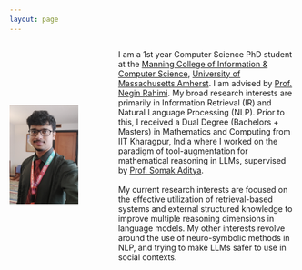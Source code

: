 ```yaml
---
layout: page
---
```


<div style="display: flex; align-items: center;">
  <div style="flex: 0 0 30%; text-align: left;">
    <img src="debrup.png" alt="Description of image" style="max-width: 80%; height: auto;">
  </div>
  <div style="flex: 1; margin-left: 40px;">
    
   I am a 1st year Computer Science PhD student at the <a href="https://www.cics.umass.edu/">Manning College of Information & Computer Science</a>, <a href="https://www.umass.edu/">University of Massachusetts Amherst</a>. I am advised by  <a href="https://people.cs.umass.edu/~rahimi/">Prof. Negin Rahimi</a>. My broad research interests are primarily in Information Retrieval (IR) and Natural Language Processing (NLP). Prior to this, I received a Dual Degree (Bachelors + Masters) in Mathematics and Computing from IIT Kharagpur, India where I worked on the paradigm of tool-augmentation for mathematical reasoning in LLMs, supervised by <a href="https://adityasomak.github.io/">Prof. Somak Aditya</a>.
    <br/><br/>
    My current research interests are focused on the effective utilization of retrieval-based systems and external structured knowledge to improve multiple reasoning dimensions in language models. My other interests revolve around the use of neuro-symbolic methods in NLP, and trying to make LLMs safer to use in social contexts.
  </div>
</div>
<br/>



<html lang="en">
<head>
    <meta charset="UTF-8">
    <meta name="viewport" content="width=device-width, initial-scale=1.0">
    <title>News Slider</title>
    <style>
        #updates {
            background-color: #32012F; /* Dark background */
            padding: 20px; /* Add padding */
            color: #fff; /* White text for better contrast */
        }
        
        .update-container {
            overflow: hidden; /* Handle content overflow */
            width: 100%; /* Full width */
            position: relative; /* Positioning for updates */
            height: 100px; /* Fixed height for container */
        }

        .update {
            position: absolute; /* Absolute positioning */
            top: 0;
            left: 0;
            width: 100%; /* Full width */
            transition: transform 0.5s ease-in-out, opacity 0.5s ease-in-out; /* Transition effect */
            opacity: 0; /* Initially hidden */
            padding: 10px; /* Padding for better look */
            box-sizing: border-box; /* Include padding in width */
        }

        .update.active {
            opacity: 1; /* Show active update */
            transform: translateX(0); /* Position for active update */
        }

        .update.inactive {
            opacity: 0; /* Hide inactive updates */
            transform: translateX(100%); /* Off-screen position */
        }

        #prev-update, #next-update {
            display: none; /* Hide buttons initially */
            background-color: #fff; /* White background */
            color: #32012F; /* Dark text */
            border: none; /* Remove border */
            padding: 10px; /* Padding for buttons */
            cursor: pointer; /* Pointer cursor */
        }

        @media (hover: hover) { /* Show buttons on hover */
            #updates:hover #prev-update, 
            #updates:hover #next-update {
                display: inline-block; /* Show buttons on hover */
            }
        }
    </style>
</head>
<body>
    <section id="updates">
        <h3>Updates/News</h3>
        <div class="update-container">
            <div class="update active">
                <h4>(06/24) Presented an in-person poster on "MATHSENSEI: A Tool-Augmented Large Language Model for Mathematical Reasoning" at NAACL 2024 Mexico City</h4>
            </div>
            <div class="update active">
                <h4>(04/24) Accepted as a CS PHD Student at UMass Amherst - advised by Negin Rahimi!</h4>
            </div>
            <div class="update active">
                <h4>(12/23) Completed my internship at Rakuten Global Inc., Language and Speech Team, RIT India.</h4>
            </div>
        </div>
        <button id="prev-update">&#8592;</button>
        <button id="next-update">&#8594;</button>
    </section>

    <script>
        const updates = document.querySelectorAll('.update');
        const prevButton = document.getElementById('prev-update');
        const nextButton = document.getElementById('next-update');
        let currentIndex = 0;

        function showUpdate(index) {
            updates.forEach((update, i) => {
                if (i === index) {
                    update.classList.add('active');
                    update.classList.remove('inactive');
                } else {
                    update.classList.remove('active');
                    update.classList.add('inactive');
                }
            });
        }

        prevButton.addEventListener('click', () => {
            currentIndex = (currentIndex > 0) ? currentIndex - 1 : updates.length - 1;
            showUpdate(currentIndex);
        });

        nextButton.addEventListener('click', () => {
            currentIndex = (currentIndex < updates.length - 1) ? currentIndex + 1 : 0;
            showUpdate(currentIndex);
        });

        // Initially show the first update
        showUpdate(currentIndex);
    </script>
</body>
</html>



  

